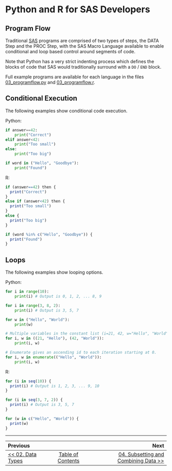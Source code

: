 # Python and R for SAS Developers

## Program Flow

Traditional [SAS](https://www.sas.com/) programs are comprised of two types of steps, the DATA Step and the PROC Step, with the SAS Macro Language available to enable conditional and loop based control around segments of code.

Note that Python has a very strict indenting process which defines the blocks of code that SAS would traditionally surround with a `DO` / `END` block.

Full example programs are available for each language in the files [03_programflow.py](../src/03_programflow.py) and [03_programflow.r](../src/03_programflow.r).

## Conditional Execution

The following examples show conditional code execution.

Python:

```python
if answer==42:
    print("Correct")
elif answer<42:
    print("Too small")
else:
    print("Too big")

if word in ("Hello", "Goodbye"):
    print("Found")
```

R:

```r
if (answer==42) then {
  print("Correct")
}
else if (answer<42) then {
  print("Too small")
}
else {
  print("Too big")
}

if (word %in% c("Hello", "Goodbye")) {
  print("Found")
}
```

## Loops

The following examples show looping options.

Python:

```python
for i in range(10):
    print(i) # Output is 0, 1, 2, ... 8, 9

for i in range(3, 8, 2):
    print(i) # Output is 3, 5, 7

for w in ("Hello", "World"):
    print(w)

# Multiple variables in the constant list (i=21, 42, w="Hello", "World").
for i, w in ((21, "Hello"), (42, "World")):
    print(i, w)

# Enumerate gives an ascending id to each iteration starting at 0.
for i, w in enumerate(("Hello", "World")):
    print(i, w)
```

R:

```r
for (i in seq(10)) {
  print(i) # Output is 1, 2, 3, ... 9, 10
}

for (i in seq(3, 7, 2)) {
  print(i) # Output is 3, 5, 7
}

for (w in c("Hello", "World")) {
  print(w)
}
```

---

| Previous       |                | Next           |
|:-------------- |:--------------:| --------------:|
| [&lt;&lt; 02. Data Types](02_DataTypes.md) | [Table of Contents](00_TOC.md) | [04. Subsetting and Combining Data &gt;&gt;](04_SubsetCombine.md) |

